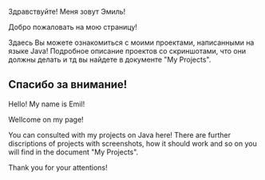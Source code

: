 Здравствуйте! Меня зовут Эмиль!

Добро пожаловать на мою страницу!

Здаесь Вы можете ознакомиться с моими проектами, написанными на языке Java!
Подробное описание проектов со скриншотами, что они должны делать и тд вы найдете в документе "My Projects".

Спасибо за внимание!
-----------------------------------------------------------------------------------------------------------
Hello! My name is Emil!

Wellcome on my page!

You can consulted with my projects on Java here!
There are further discriptions of projects with screenshots, how it should work and so on you will find in the document "My Projects".

Thank you for your attentions!

<!---
em10k/em10k is a ✨ special ✨ repository because its `README.md` (this file) appears on your GitHub profile.
You can click the Preview link to take a look at your changes.
--->
